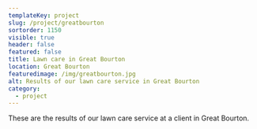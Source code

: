 ```yaml
---
templateKey: project
slug: /project/greatbourton
sortorder: 1150
visible: true
header: false
featured: false
title: Lawn care in Great Bourton
location: Great Bourton
featuredimage: /img/greatbourton.jpg
alt: Results of our lawn care service in Great Bourton
category:
  - project
---
```

These are the results of our lawn care service at a client in Great Bourton.


